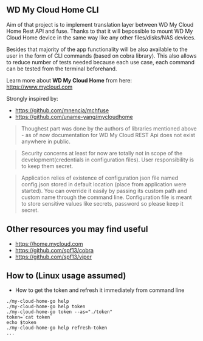## WD My Cloud Home CLI

Aim of that project is to implement translation layer between WD My Cloud Home Rest API and fuse. Thanks to that it will bepossible to mount WD My Cloud Home device in the same way like any other files/disks/NAS devices.

Besides that majority of the app functionality will be also available to the user in the form of CLI commands (based on cobra library). This also allows to reduce number of tests needed because each use case, each command can be tested from the terminal beforehand.

Learn more about <strong>WD My Cloud Home</strong> from here: https://www.mycloud.com

Strongly inspired by:
- https://github.com/mnencia/mchfuse
- https://github.com/uname-yang/mycloudhome

> Thoughest part was done by the authors of libraries mentioned above - as of now documentation for WD My Cloud REST Api does not exist anywhere in public. 

> Security concerns at least for now are totally not in scope of the development(credentials in configuration files). User responsibility is to keep them secret.

> Application relies of existence of configuration json file named config.json stored in default location (place from application were started). You can override it easily by passing its custom path and custom name through the command line. Configuration file is meant to store sensitive values like secrets, password so please keep it secret. 

## Other resources you may find useful
- https://home.mycloud.com
- https://github.com/spf13/cobra
- https://github.com/spf13/viper

## How to (Linux usage assumed)
- How to get the token and refresh it immediately from command line
```
./my-cloud-home-go help
./my-cloud-home-go help token
./my-cloud-home-go token --as="./token"
token=`cat token`
echo $token
./my-cloud-home-go help refresh-token
...
```